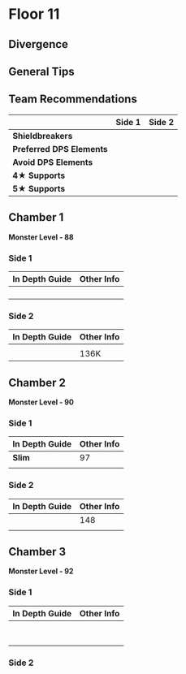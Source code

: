 # Floor 11

## Divergence



## General Tips



## Team Recommendations

|                            | Side 1 | Side 2 |
| -------------------------- | :----: | :----: |
| **Shieldbreakers**         |        |        |
| **Preferred DPS Elements** |        |        |
| **Avoid DPS Elements**     |        |        |
| **4**★ **Supports**        |   ​​   |        |
| **5**★ **Supports**        |        |        |

## Chamber 1

**Monster Level - 88**

### Side 1

| In Depth Guide | Other Info |
| -------------- | ---------- |
|                |            |
|                |            |
|                |            |
|                |            |

### Side 2

| In Depth Guide | Other Info |
| -------------- | ---------- |
|                |            |
|                | 136K       |

## Chamber 2

**Monster Level - 90**

### Side 1

| In Depth Guide | Other Info |
| -------------- | ---------- |
| **Slim**       | 97         |
|                |            |

### Side 2

| In Depth Guide | Other Info |
| -------------- | ---------- |
|                | 148        |
|                |            |

## Chamber 3

**Monster Level - 92**

### Side 1

| In Depth Guide | Other Info |
| -------------- | ---------- |
|                |            |
|                |            |
|                |            |
|                |            |
|                |            |
|                |            |
|                |            |
|                |            |

### Side 2
